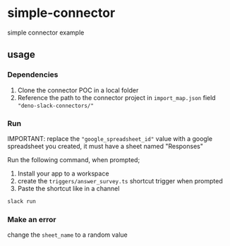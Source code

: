 # simple-connector

simple connector example

## usage

### Dependencies

1. Clone the connector POC in a local folder
2. Reference the path to the connector project in `import_map.json` field
   `"deno-slack-connectors/"`

### Run

IMPORTANT: replace the `"google_spreadsheet_id"` value with a google spreadsheet
you created, it must have a sheet named "Responses"

Run the following command, when prompted;

1. Install your app to a workspace
2. create the `triggers/answer_survey.ts` shortcut trigger when prompted
3. Paste the shortcut like in a channel

```zsh
slack run
```

### Make an error

change the `sheet_name` to a random value
